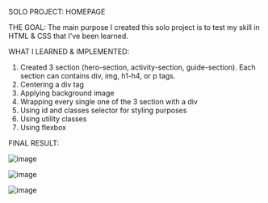 SOLO PROJECT: HOMEPAGE

THE GOAL:
The main purpose I created this solo project is to test my skill in HTML & CSS that I've been learned.

WHAT I LEARNED & IMPLEMENTED:
1. Created 3 section (hero-section, activity-section, guide-section). Each section can contains div, img, h1-h4, or p tags.
2. Centering a div tag
3. Applying background image
4. Wrapping every single one of the 3 section with a div
5. Using id and classes selector for styling purposes
6. Using utility classes
7. Using flexbox

FINAL RESULT:

![image](https://github.com/wahyu-nugroho-adji/homepage/assets/135510326/2839d2cc-a92a-4031-bdd5-8b1cd7f9aed6)

![image](https://github.com/wahyu-nugroho-adji/homepage/assets/135510326/096bf6f8-52b8-416e-aeb8-61a7677f14e9)

![image](https://github.com/wahyu-nugroho-adji/homepage/assets/135510326/8236d0e7-438f-4673-a730-252a75057bf8)

